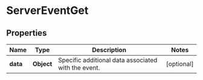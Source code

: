 
# ServerEventGet

## Properties
Name | Type | Description | Notes
------------ | ------------- | ------------- | -------------
**data** | **Object** | Specific additional data associated with the event. |  [optional]



